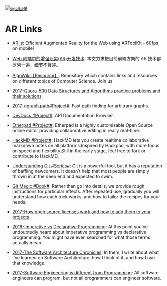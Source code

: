 [![返回目录](https://user-images.githubusercontent.com/5803001/38079637-ff0abcf0-3371-11e8-9b76-ad651620afc7.jpg)](https://github.com/wxyyxc1992/Awesome-Links)

# AR Links

- [AR.js](https://github.com/jeromeetienne/AR.js): Efficient Augmented Reality for the Web using ARToolKit - 60fps on mobile!

- [Web 前端中的增强现实(AR)开发技术](https://parg.co/UvW): 本文力求把目前前端方向的 AR 技术都罗列一遍，细节不赘述。

* [AlgoWiki【Resource】](https://github.com/vicky002/AlgoWiki): Repository which contains links and resources on different topics of Computer Science. Join us

* [2017-Quora-500 Data Structures and Algorithms practice problems and their solutions](https://parg.co/UGW)

* [2017-ngraph.path#Project#](https://github.com/anvaka/ngraph.path): Fast path finding for arbitrary graphs.

* [DevDocs #Project#](https://devdocs.io/): API Documentation Browser.

* [Etherpad #Project#](http://etherpad.org/#): Etherpad is a highly customizable Open Source online editor providing collaborative editing in really real-time.

* [HackMD #Project#](https://github.com/hackmdio/hackmd): HackMD lets you create realtime collaborative markdown notes on all platforms.Inspired by Hackpad, with more focus on speed and flexibility.Still in the early stage, feel free to fork or contribute to HackMD.

* [Understanding Git #Series#](https://hackernoon.com/understanding-git-fcffd87c15a3): Git is a powerful tool, but it has a reputation of baffling newcomers. It doesn’t help that most people are simply thrown in at the deep end and expected to swim.

* [Git Magic #Book#](https://crypto.stanford.edu/~blynn/gitmagic/): Rather than go into details, we provide rough instructions for particular effects. After repeated use, gradually you will understand how each trick works, and how to tailor the recipes for your needs.

* [2017-How open source licenses work and how to add them to your projects](https://parg.co/UAs)

* [2016-Imperative vs Declarative Programming](https://tylermcginnis.com/imperative-vs-declarative-programming/): At this point you’ve undoubtedly heard about imperative programming vs declarative programming. You might have even searched for what those terms actually mean.

* [2017-The Software Architecture Chronicles](https://herbertograca.com/2017/07/03/the-software-architecture-chronicles/): In them, I write about what I’ve learned on Software Architecture, how I think of it, and how I use that knowledge.

* [2017-Software Engineering is different from Programming](https://medium.com/@samerbuna/software-engineering-is-different-from-programming-b108c135af26): All software engineers can program, but not all programmers can engineer software.

